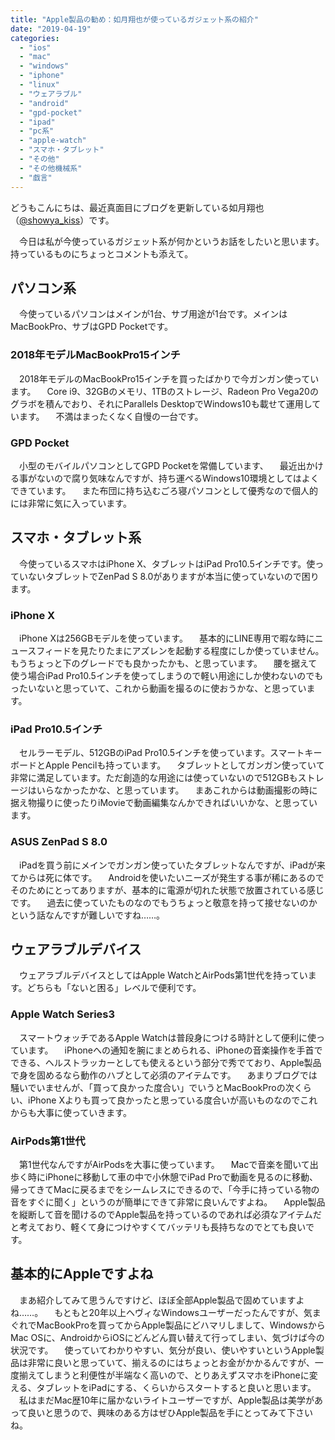 ```yaml
---
title: "Apple製品の勧め：如月翔也が使っているガジェット系の紹介"
date: "2019-04-19"
categories: 
  - "ios"
  - "mac"
  - "windows"
  - "iphone"
  - "linux"
  - "ウェアラブル"
  - "android"
  - "gpd-pocket"
  - "ipad"
  - "pc系"
  - "apple-watch"
  - "スマホ・タブレット"
  - "その他"
  - "その他機械系"
  - "戯言"
---
```


どうもこんにちは、最近真面目にブログを更新している如月翔也（[@showya\_kiss](http://twitter.com/showya_kiss)）です。

　今日は私が今使っているガジェット系が何かというお話をしたいと思います。持っているものにちょっとコメントも添えて。

## パソコン系

　今使っているパソコンはメインが1台、サブ用途が1台です。メインはMacBookPro、サブはGPD Pocketです。

### 2018年モデルMacBookPro15インチ

　2018年モデルのMacBookPro15インチを買ったばかりで今ガンガン使っています。 　Core i9、32GBのメモリ、1TBのストレージ、Radeon Pro Vega20のグラボを積んでおり、それにParallels DesktopでWindows10も載せて運用しています。 　不満はまったくなく自慢の一台です。

### GPD Pocket

　小型のモバイルパソコンとしてGPD Pocketを常備しています、 　最近出かける事がないので腐り気味なんですが、持ち運べるWindows10環境としてはよくできています。 　また布団に持ち込むごろ寝パソコンとして優秀なので個人的には非常に気に入っています。

## スマホ・タブレット系

　今使っているスマホはiPhone X、タブレットはiPad Pro10.5インチです。使っていないタブレットでZenPad S 8.0がありますが本当に使っていないので困ります。

### iPhone X

　iPhone Xは256GBモデルを使っています。 　基本的にLINE専用で暇な時にニュースフィードを見たりたまにアズレンを起動する程度にしか使っていません。もうちょっと下のグレードでも良かったかも、と思っています。 　腰を据えて使う場合iPad Pro10.5インチを使ってしまうので軽い用途にしか使わないのでもったいないと思っていて、これから動画を撮るのに使おうかな、と思っています。

### iPad Pro10.5インチ

　セルラーモデル、512GBのiPad Pro10.5インチを使っています。スマートキーボードとApple Pencilも持っています。 　タブレットとしてガンガン使っていて非常に満足しています。ただ創造的な用途には使っていないので512GBもストレージはいらなかったかな、と思っています。 　まあこれからは動画撮影の時に据え物撮りに使ったりiMovieで動画編集なんかできればいいかな、と思っています。

### ASUS ZenPad S 8.0

　iPadを買う前にメインでガンガン使っていたタブレットなんですが、iPadが来てからは死に体です。 　Androidを使いたいニーズが発生する事が稀にあるのでそのためにとってありますが、基本的に電源が切れた状態で放置されている感じです。 　過去に使っていたものなのでもうちょっと敬意を持って接せないのかという話なんですが難しいですね……。

## ウェアラブルデバイス

　ウェアラブルデバイスとしてはApple WatchとAirPods第1世代を持っています。どちらも「ないと困る」レベルで便利です。

### Apple Watch Series3

　スマートウォッチであるApple Watchは普段身につける時計として便利に使っています。 　iPhoneへの通知を腕にまとめられる、iPhoneの音楽操作を手首でできる、ヘルストラッカーとしても使えるという部分で秀でており、Apple製品で身を固めるなら動作のハブとして必須のアイテムです。 　あまりブログでは騒いでいませんが、「買って良かった度合い」でいうとMacBookProの次くらい、iPhone Xよりも買って良かったと思っている度合いが高いものなのでこれからも大事に使っていきます。

### AirPods第1世代

　第1世代なんですがAirPodsを大事に使っています。 　Macで音楽を聞いて出歩く時にiPhoneに移動して車の中で小休憩でiPad Proで動画を見るのに移動、帰ってきてMacに戻るまでをシームレスにできるので、「今手に持っている物の音をすぐに聞く」というのが簡単にできて非常に良いんですよね。 　Apple製品を縦断して音を聞けるのでApple製品を持っているのであれば必須なアイテムだと考えており、軽くて身につけやすくてバッテリも長持ちなのでとても良いです。

## 基本的にAppleですよね

　まあ紹介してみて思うんですけど、ほぼ全部Apple製品で固めていますよね……。 　もともと20年以上ヘヴィなWindowsユーザーだったんですが、気まぐれでMacBookProを買ってからApple製品にどハマリしまして、WindowsからMac OSに、AndroidからiOSにどんどん買い替えて行ってしまい、気づけば今の状況です。 　使っていてわかりやすい、気分が良い、使いやすいというApple製品は非常に良いと思っていて、揃えるのにはちょっとお金がかかるんですが、一度揃えてしまうと利便性が半端なく高いので、とりあえずスマホをiPhoneに変える、タブレットをiPadにする、くらいからスタートすると良いと思います。 　私はまだMac歴10年に届かないライトユーザーですが、Apple製品は美学があって良いと思うので、興味のある方はぜひApple製品を手にとってみて下さいね。
